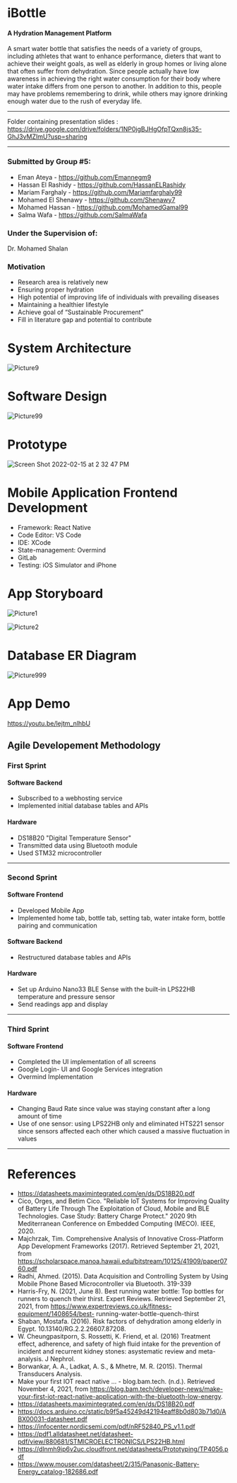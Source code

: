 # iBottle
#### A Hydration Management Platform
A smart water bottle that satisfies the needs of a variety of groups, including athletes that want to enhance performance, dieters that want to achieve their weight goals, as well as elderly in group homes or living alone that often suffer from dehydration. Since people actually have low awareness in achieving the right water consumption for their body where water intake differs from one person to another. In addition to this, people may have problems remembering to drink, while others may ignore drinking enough water due to the rush of everyday life.
***
Folder containing presentation slides :
https://drive.google.com/drive/folders/1NP0jgBJHgOfpTQxn8js35-GhJ3vMZImU?usp=sharing
***
### Submitted by Group #5:
* Eman Ateya - https://github.com/Emannegm9
* Hassan El Rashidy - https://github.com/HassanELRashidy
* Mariam Farghaly - https://github.com/Mariamfarghaly99
* Mohamed El Shenawy - https://github.com/Shenawy7
* Mohamed Hassan - https://github.com/MohamedGamal99
* Salma Wafa - https://github.com/SalmaWafa

### Under the Supervision of:
Dr. Mohamed Shalan

### Motivation 
* Research area is relatively new
* Ensuring proper hydration
* High potential of improving life of individuals with prevailing diseases
* Maintaining a healthier lifestyle
* Achieve goal of “Sustainable Procurement”
* Fill in literature gap and potential to contribute

# System Architecture
![Picture9](https://user-images.githubusercontent.com/75340968/154065881-a224d389-52ea-4c36-b90c-73d92cde419a.png)

# Software Design
![Picture99](https://user-images.githubusercontent.com/75340968/154066056-93e3f951-959b-4c02-804b-479560d31eff.png)

# Prototype
![Screen Shot 2022-02-15 at 2 32 47 PM](https://user-images.githubusercontent.com/75340968/154062831-96826aea-cd7f-4904-8e58-4077f21a87d0.png)

# Mobile Application Frontend Development
* Framework: React Native 
* Code Editor: VS Code
* IDE: XCode 
* State-management: Overmind
* GitLab
* Testing: iOS Simulator and iPhone

# App Storyboard 
![Picture1](https://user-images.githubusercontent.com/75340968/154060771-c0b98ca2-86c6-4cd2-94fb-29e655faa1d1.png)

![Picture2](https://user-images.githubusercontent.com/75340968/154060784-06148fe6-d31e-4969-95e8-206c18e2bc7e.png)

# Database ER Diagram
![Picture999](https://user-images.githubusercontent.com/75340968/154068254-1bee43c8-d158-4ed1-bbf0-b36e5cd0d15a.png)

# App Demo
https://youtu.be/lejtm_nlhbU

## Agile Developement Methodology 
### First Sprint
#### Software Backend
* Subscribed to a webhosting service 
* Implemented initial database tables and APIs

#### Hardware
* DS18B20 "Digital Temperature Sensor" 
* Transmitted data using Bluetooth module 
* Used STM32 microcontroller
***
### Second Sprint
#### Software Frontend
* Developed Mobile App
* Implemented home tab, bottle tab, setting tab, water intake form, bottle pairing and communication
#### Software Backend
* Restructured database tables and APIs
#### Hardware
* Set up Arduino Nano33 BLE Sense with the built-in LPS22HB temperature and pressure sensor
* Send readings app and display
***
### Third Sprint
#### Software Frontend
- Completed the UI implementation of all screens
- Google Login- UI and Google Services integration
- Overmind Implementation
#### Hardware
* Changing Baud Rate since value was staying constant after a long amount of time
* Use of one sensor: using LPS22HB only and eliminated HTS221 sensor since sensors affected each other which caused a massive fluctuation in values
***

# References
* https://datasheets.maximintegrated.com/en/ds/DS18B20.pdf
* Cico, Orges, and Betim Cico. "Reliable IoT Systems for Improving Quality of Battery Life Through The Exploitation of Cloud, Mobile and BLE Technologies. Case Study: Battery Charge Protect." 2020 9th Mediterranean Conference on Embedded Computing (MECO). IEEE, 2020.
* Majchrzak, Tim. Comprehensive Analysis of Innovative Cross-Platform App Development Frameworks (2017). Retrieved September 21, 2021, from https://scholarspace.manoa.hawaii.edu/bitstream/10125/41909/paper0760.pdf
* Radhi, Ahmed. (2015). Data Acquisition and Controlling System by Using Mobile Phone Based Microcontroller via Bluetooth. 319-339
* Harris-Fry, N. (2021, June 8). Best running water bottle: Top bottles for runners to quench their thirst. Expert Reviews. Retrieved September 21, 2021, from https://www.expertreviews.co.uk/fitness-equipment/1408654/best- running-water-bottle-quench-thirst
* Shaban, Mostafa. (2016). Risk factors of dehydration among elderly in Egypt. 10.13140/RG.2.2.26607.87208.
* W. Cheungpasitporn, S. Rossetti, K. Friend, et al. (2016) Treatment effect, adherence, and safety of high fluid intake for the prevention of incident and recurrent kidney stones: asystematic review and meta-analysis. J Nephrol.
* Borwankar, A. A., Ladkat, A. S., & Mhetre, M. R. (2015). Thermal Transducers Analysis.
* Make your first IOT react native ... - blog.bam.tech. (n.d.). Retrieved November 4, 2021, from https://blog.bam.tech/developer-news/make-your-first-iot-react-native-application-with-the-bluetooth-low-energy.
* https://datasheets.maximintegrated.com/en/ds/DS18B20.pdf 
* https://docs.arduino.cc/static/b9f5a45249d42194eaff8b0d803b71d0/ABX00031-datasheet.pdf
* https://infocenter.nordicsemi.com/pdf/nRF52840_PS_v1.1.pdf 
* https://pdf1.alldatasheet.net/datasheet-pdf/view/880681/STMICROELECTRONICS/LPS22HB.html 
* https://dlnmh9ip6v2uc.cloudfront.net/datasheets/Prototyping/TP4056.pdf
* https://www.mouser.com/datasheet/2/315/Panasonic-Battery-Energy_catalog-182686.pdf
